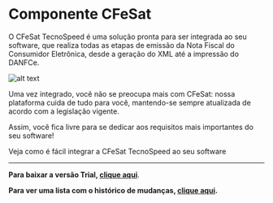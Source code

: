 ﻿# Componente CFeSat

O CFeSat TecnoSpeed é uma solução pronta para ser integrada ao seu software, que realiza todas as etapas de emissão da Nota Fiscal do Consumidor Eletrônica, desde a geração do XML até a impressão do DANFCe.

![alt text](https://tecnospeed.com.br/images/workflow-cfe.svg "Fluxo de emissão CFeSat")

Uma vez integrado, você não se preocupa mais com CFeSat: nossa plataforma cuida de tudo para você, mantendo-se sempre atualizada de acordo com a legislação vigente.

Assim, você fica livre para se dedicar aos requisitos mais importantes do seu software!

Veja como é fácil integrar a CFeSat TecnoSpeed ao seu software

***

**Para baixar a versão Trial, [clique aqui](https://s3-sa-east-1.amazonaws.com/tecnospeed-trial/setup_cfesat_tecnoaccount_6.1.36.6118.exe "Baixar o Componente CFeSat Trial")**.

**Para ver uma lista com o histórico de mudanças, [clique aqui](https://github.com/tecnospeed/Componente-SAT/blob/master/CHANGELOG.md "Changelog").**
